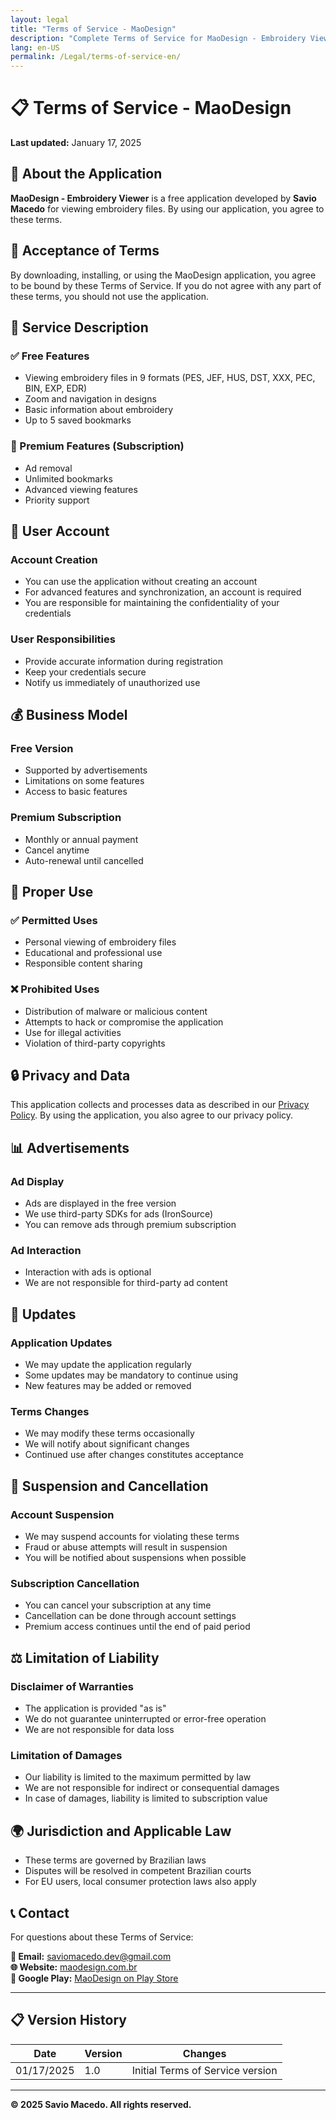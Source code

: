 ```yaml
---
layout: legal
title: "Terms of Service - MaoDesign"
description: "Complete Terms of Service for MaoDesign - Embroidery Viewer application"
lang: en-US
permalink: /Legal/terms-of-service-en/
---
```


# 📋 Terms of Service - MaoDesign

**Last updated:** January 17, 2025

## 📱 About the Application

**MaoDesign - Embroidery Viewer** is a free application developed by **Savio Macedo** for viewing embroidery files. By using our application, you agree to these terms.

## 🎯 Acceptance of Terms

By downloading, installing, or using the MaoDesign application, you agree to be bound by these Terms of Service. If you do not agree with any part of these terms, you should not use the application.

## 📲 Service Description

### ✅ Free Features
- Viewing embroidery files in 9 formats (PES, JEF, HUS, DST, XXX, PEC, BIN, EXP, EDR)
- Zoom and navigation in designs
- Basic information about embroidery
- Up to 5 saved bookmarks

### 💎 Premium Features (Subscription)
- Ad removal
- Unlimited bookmarks
- Advanced viewing features
- Priority support

## 🔐 User Account

### Account Creation
- You can use the application without creating an account
- For advanced features and synchronization, an account is required
- You are responsible for maintaining the confidentiality of your credentials

### User Responsibilities
- Provide accurate information during registration
- Keep your credentials secure
- Notify us immediately of unauthorized use

## 💰 Business Model

### Free Version
- Supported by advertisements
- Limitations on some features
- Access to basic features

### Premium Subscription
- Monthly or annual payment
- Cancel anytime
- Auto-renewal until cancelled

## 📱 Proper Use

### ✅ Permitted Uses
- Personal viewing of embroidery files
- Educational and professional use
- Responsible content sharing

### ❌ Prohibited Uses
- Distribution of malware or malicious content
- Attempts to hack or compromise the application
- Use for illegal activities
- Violation of third-party copyrights

## 🔒 Privacy and Data

This application collects and processes data as described in our [Privacy Policy](privacy-policy-en.md). By using the application, you also agree to our privacy policy.

## 📊 Advertisements

### Ad Display
- Ads are displayed in the free version
- We use third-party SDKs for ads (IronSource)
- You can remove ads through premium subscription

### Ad Interaction
- Interaction with ads is optional
- We are not responsible for third-party ad content

## 🔄 Updates

### Application Updates
- We may update the application regularly
- Some updates may be mandatory to continue using
- New features may be added or removed

### Terms Changes
- We may modify these terms occasionally
- We will notify about significant changes
- Continued use after changes constitutes acceptance

## 🚫 Suspension and Cancellation

### Account Suspension
- We may suspend accounts for violating these terms
- Fraud or abuse attempts will result in suspension
- You will be notified about suspensions when possible

### Subscription Cancellation
- You can cancel your subscription at any time
- Cancellation can be done through account settings
- Premium access continues until the end of paid period

## ⚖️ Limitation of Liability

### Disclaimer of Warranties
- The application is provided "as is"
- We do not guarantee uninterrupted or error-free operation
- We are not responsible for data loss

### Limitation of Damages
- Our liability is limited to the maximum permitted by law
- We are not responsible for indirect or consequential damages
- In case of damages, liability is limited to subscription value

## 🌍 Jurisdiction and Applicable Law

- These terms are governed by Brazilian laws
- Disputes will be resolved in competent Brazilian courts
- For EU users, local consumer protection laws also apply

## 📞 Contact

For questions about these Terms of Service:

**📧 Email:** saviomacedo.dev@gmail.com  
**🌐 Website:** [maodesign.com.br](https://maodesign.com.br)  
**📱 Google Play:** [MaoDesign on Play Store](https://play.google.com/store/apps/details?id=com.saviomacedo.maodesign)

---

## 📋 Version History

| Date | Version | Changes |
|------|---------|---------|
| 01/17/2025 | 1.0 | Initial Terms of Service version |

---

**© 2025 Savio Macedo. All rights reserved.**
